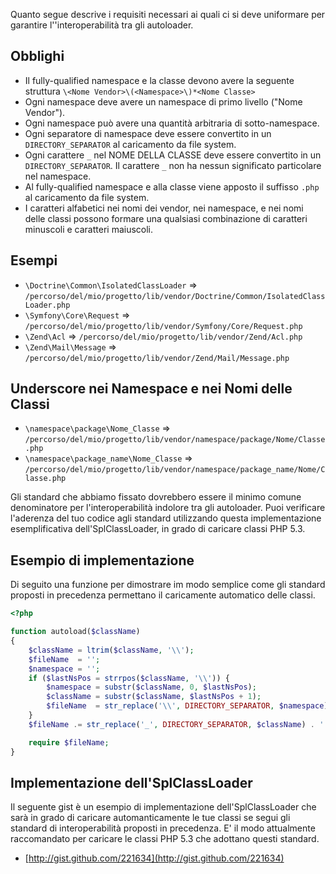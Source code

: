 Quanto segue descrive i requisiti necessari ai quali ci si deve uniformare
per garantire l''interoperabilità tra gli autoloader.

Obblighi
---------

* Il fully-qualified namespace e la classe devono avere la seguente
  struttura `\<Nome Vendor>\(<Namespace>\)*<Nome Classe>`
* Ogni namespace deve avere un namespace di primo livello ("Nome Vendor").
* Ogni namespace può avere una quantità arbitraria di sotto-namespace.
* Ogni separatore di namespace deve essere convertito in un `DIRECTORY_SEPARATOR` al
  caricamento da file system.
* Ogni carattere `_` nel NOME DELLA CLASSE deve essere convertito in un
  `DIRECTORY_SEPARATOR`. Il carattere `_` non ha nessun significato particolare nel
  namespace.
* Al fully-qualified namespace e alla classe viene apposto il suffisso `.php` al
  caricamento da file system.
* I caratteri alfabetici nei nomi dei vendor, nei namespace, e nei nomi delle classi possono
  formare una qualsiasi combinazione di caratteri minuscoli e caratteri maiuscoli.

Esempi
--------

* `\Doctrine\Common\IsolatedClassLoader` => `/percorso/del/mio/progetto/lib/vendor/Doctrine/Common/IsolatedClassLoader.php`
* `\Symfony\Core\Request` => `/percorso/del/mio/progetto/lib/vendor/Symfony/Core/Request.php`
* `\Zend\Acl` => `/percorso/del/mio/progetto/lib/vendor/Zend/Acl.php`
* `\Zend\Mail\Message` => `/percorso/del/mio/progetto/lib/vendor/Zend/Mail/Message.php`

Underscore nei Namespace e nei Nomi delle Classi
-------------------------------------------------

* `\namespace\package\Nome_Classe` => `/percorso/del/mio/progetto/lib/vendor/namespace/package/Nome/Classe.php`
* `\namespace\package_name\Nome_Classe` => `/percorso/del/mio/progetto/lib/vendor/namespace/package_name/Nome/Classe.php`

Gli standard che abbiamo fissato dovrebbero essere il minimo comune
denominatore per l'interoperabilità indolore tra gli autoloader. Puoi
verificare l'aderenza del tuo codice agli standard utilizzando questa
implementazione esemplificativa dell'SplClassLoader, in grado di caricare
classi PHP 5.3.

Esempio di implementazione
---------------------------

Di seguito una funzione per dimostrare im modo semplice come gli standard
proposti in precedenza permettano il caricamente automatico delle classi.

```php
<?php

function autoload($className)
{
    $className = ltrim($className, '\\');
    $fileName  = '';
    $namespace = '';
    if ($lastNsPos = strrpos($className, '\\')) {
        $namespace = substr($className, 0, $lastNsPos);
        $className = substr($className, $lastNsPos + 1);
        $fileName  = str_replace('\\', DIRECTORY_SEPARATOR, $namespace) . DIRECTORY_SEPARATOR;
    }
    $fileName .= str_replace('_', DIRECTORY_SEPARATOR, $className) . '.php';

    require $fileName;
}
```

Implementazione dell'SplClassLoader
----------------------------------

Il seguente gist è un esempio di implementazione dell'SplClassLoader
che sarà in grado di caricare automanticamente le tue classi se
segui gli standard di interoperabilità proposti in precedenza. E' il
modo attualmente raccomandato per caricare le classi PHP 5.3 che adottano
questi standard.

* [http://gist.github.com/221634](http://gist.github.com/221634)

